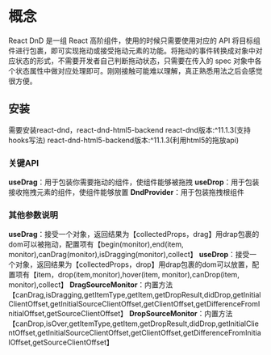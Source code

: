 # 概念

React DnD 是一组 React 高阶组件，使用的时候只需要使用对应的 API 将目标组件进行包裹，即可实现拖动或接受拖动元素的功能。将拖动的事件转换成对象中对应状态的形式，不需要开发者自己判断拖动状态，只需要在传入的 spec 对象中各个状态属性中做对应处理即可。刚刚接触可能难以理解，真正熟悉用法之后会感觉很方便。

## 安装

需要安装react-dnd，react-dnd-html5-backend
react-dnd版本:^11.1.3(支持hooks写法)
react-dnd-html5-backend版本:^11.1.3(利用html5的拖放api)

### 关键API

**useDrag**：用于包装你需要拖动的组件，使组件能够被拖拽
**useDrop**：用于包装接收拖拽元素的组件，使组件能够放置
**DndProvider**：用于包装拖拽根组件

### 其他参数说明

**useDrag**：接受一个对象，返回结果为【collectedProps，drag】用drap包裹的dom可以被拖动，配置项有【begin(monitor),end(item, monitor),canDrag(monitor),isDragging(monitor),collect】
**useDrop**：接受一个对象，返回结果为【collectedProps，drop】用drap包裹的dom可以放置，配置项有【item，drop(item,monitor),hover(item, monitor),canDrop(item, monitor),collect】
**DragSourceMonitor**：内置方法【canDrag,isDragging,getItemType,getItem,getDropResult,didDrop,getInitialClientOffset,getInitialSourceClientOffset,getClientOffset,getDifferenceFromInitialOffset,getSourceClientOffset】
**DropSourceMonitor**：内置方法【canDrop,isOver,getItemType,getItem,getDropResult,didDrop,getInitialClientOffset,getInitialSourceClientOffset,getClientOffset,getDifferenceFromInitialOffset,getSourceClientOffset】